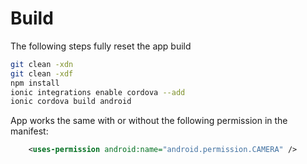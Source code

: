 # Build

The following steps fully reset the app build

```sh
git clean -xdn
git clean -xdf
npm install
ionic integrations enable cordova --add
ionic cordova build android
```

App works the same with or without the following permission in the manifest:

```xml
    <uses-permission android:name="android.permission.CAMERA" />
```
